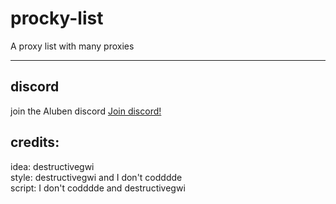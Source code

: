 # procky-list
A proxy list with many proxies

-------------------------------------
## discord
  join the Aluben discord
  [Join discord!](https://discord.gg/Jeybsy2us4)
  ## credits:
  idea: destructivegwi
  <br>
  style: destructivegwi and I don't codddde
  <br>
  script: I don't codddde and destructivegwi
  <br>
  
